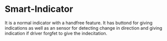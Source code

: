 # Smart-Indicator
It is a normal indicator with a handfree feature.
It has buttond for giving indications as well as an sensor for detecting change in direction and giving indication if driver forgfet to give the indecitation.
